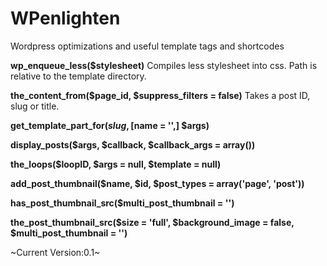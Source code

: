 # WPenlighten


Wordpress optimizations and useful template tags and shortcodes


__wp_enqueue_less($stylesheet)__
Compiles less stylesheet into css. Path is relative to the template directory.

__the_content_from($page_id, $suppress_filters = false)__
Takes a post ID, slug or title.

__get_template_part_for($slug, [$name = '',] $args)__

__display_posts($args, $callback, $callback_args = array())__

__the_loops($loopID, $args = null, $template = null)__

__add_post_thumbnail($name, $id, $post_types = array('page', 'post'))__

__has_post_thumbnail_src($multi_post_thumbnail = '')__

__the_post_thumbnail_src($size = 'full', $background_image = false, $multi_post_thumbnail = '')__



~Current Version:0.1~
